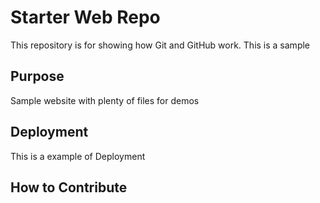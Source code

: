 # Starter Web Repo

This repository is for showing how Git and GitHub work. This is a sample

## Purpose

Sample website with plenty of files for demos

## Deployment

This is a example of Deployment

## How to Contribute
